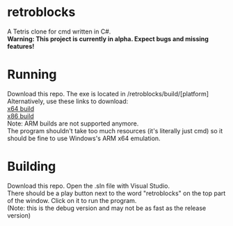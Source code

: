 # retroblocks
 A Tetris clone for cmd written in C#.  
**Warning: This project is currently in alpha. Expect bugs and missing features!**

# Running
Download this repo. The exe is located in /retroblocks/build/[platform]  
Alternatively, use these links to download:  
[x64 build](https://download-directory.github.io/?url=https%3A%2F%2Fgithub.com%2FNot-A-Normal-Robot%2Fretroblocks%2Ftree%2Fmain%2Fretroblocks%2Fbuild%2Fwin-x64)  
[x86 build](https://download-directory.github.io/?url=https%3A%2F%2Fgithub.com%2FNot-A-Normal-Robot%2Fretroblocks%2Ftree%2Fmain%2Fretroblocks%2Fbuild%2Fwin-x86)  
Note: ARM builds are not supported anymore.  
The program shouldn't take too much resources (it's literally just cmd) so it should be fine to use Windows's ARM x64 emulation.

# Building
Download this repo. Open the .sln file with Visual Studio.  
There should be a play button next to the word "retroblocks" on the top part of the window. Click on it to run the program.  
(Note: this is the debug version and may not be as fast as the release version)